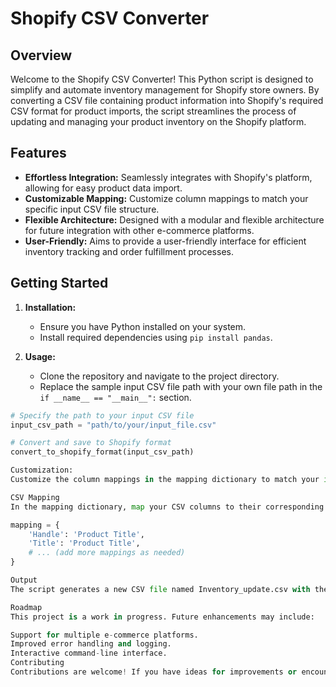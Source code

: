 # Shopify CSV Converter

## Overview

Welcome to the Shopify CSV Converter! This Python script is designed to simplify and automate inventory management for Shopify store owners. By converting a CSV file containing product information into Shopify's required CSV format for product imports, the script streamlines the process of updating and managing your product inventory on the Shopify platform.

## Features

- **Effortless Integration:** Seamlessly integrates with Shopify's platform, allowing for easy product data import.
- **Customizable Mapping:** Customize column mappings to match your specific input CSV file structure.
- **Flexible Architecture:** Designed with a modular and flexible architecture for future integration with other e-commerce platforms.
- **User-Friendly:** Aims to provide a user-friendly interface for efficient inventory tracking and order fulfillment processes.

## Getting Started

1. **Installation:**
   - Ensure you have Python installed on your system.
   - Install required dependencies using `pip install pandas`.

2. **Usage:**
   - Clone the repository and navigate to the project directory.
   - Replace the sample input CSV file path with your own file path in the `if __name__ == "__main__":` section.

```python
# Specify the path to your input CSV file
input_csv_path = "path/to/your/input_file.csv"

# Convert and save to Shopify format
convert_to_shopify_format(input_csv_path)

Customization:
Customize the column mappings in the mapping dictionary to match your input CSV file columns.

CSV Mapping
In the mapping dictionary, map your CSV columns to their corresponding Shopify columns. This step ensures that the script correctly interprets and formats your data.

mapping = {
    'Handle': 'Product Title',
    'Title': 'Product Title',
    # ... (add more mappings as needed)
}

Output
The script generates a new CSV file named Inventory_update.csv with the Shopify-formatted product information. This file can be directly uploaded to Shopify.

Roadmap
This project is a work in progress. Future enhancements may include:

Support for multiple e-commerce platforms.
Improved error handling and logging.
Interactive command-line interface.
Contributing
Contributions are welcome! If you have ideas for improvements or encounter issues, feel free to open an issue or submit a pull request.